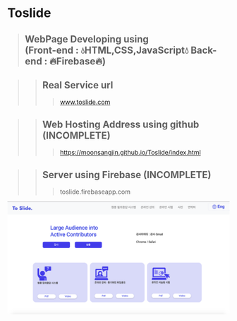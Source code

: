 # Toslide
>## WebPage Developing using <br> (Front-end : 💧HTML,CSS,JavaScript💧 Back-end : 🔥Firebase🔥)

>   >## Real Service url
>   >   >www.toslide.com

>   >## Web Hosting Address using github (INCOMPLETE)
>   >   >https://moonsangjin.github.io/Toslide/index.html

>   >## Server using Firebase (INCOMPLETE)
>   >   >toslide.firebaseapp.com

![Welcome to toslide!](toslide-main.png)
